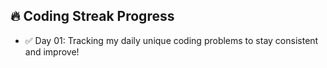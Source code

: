 ## 🔥 Coding Streak Progress
- ✅ Day 01: Tracking my daily unique coding problems to stay consistent and improve!
